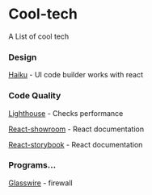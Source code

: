 # Cool-tech
A List of cool tech


### Design
[Haiku](https://www.haiku.ai/) - UI code builder works with react


### Code Quality
[Lighthouse](https://developers.google.com/web/tools/lighthouse/) - Checks performance

[React-showroom](https://github.com/OpusCapita/react-showroom-client) - React documentation

[React-storybook](https://github.com/storybooks/storybook) - React documentation


### Programs...
[Glasswire](https://www.glasswire.com/) - firewall
